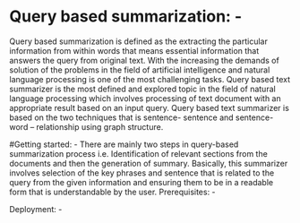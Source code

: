 ﻿# Query based summarization: -
Query based summarization is defined as the extracting the particular information from within words that means essential information that answers the query from original text. With the increasing the demands of solution of the problems in the field of artificial intelligence and natural language processing is one of the most challenging tasks. Query based text summarizer is the most defined and explored topic in the field of natural language processing which involves processing of text document with an appropriate result based on an input query. Query based text summarizer is based on the two techniques that is sentence- sentence and sentence- word – relationship using graph structure. 

#Getting started: -
There are mainly two steps in query-based summarization process i.e. Identification of relevant sections from the documents and then the generation of summary. Basically, this summarizer involves selection of the key phrases and sentence that is related to the query from the given information and ensuring them to be in a readable form that is understandable by the user. 
Prerequisites: -

Deployment: -
